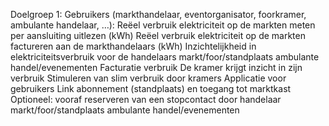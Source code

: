 Doelgroep 1: Gebruikers (markthandelaar, eventorganisator, foorkramer, ambulante handelaar, …): 
Reëel verbruik elektriciteit op de markten meten per aansluiting uitlezen (kWh) 
Reëel verbruik elektriciteit op de markten factureren aan de markthandelaars (kWh) 
Inzichtelijkheid in elektriciteitsverbruik voor de handelaars markt/foor/standplaats ambulante handel/evenementen 
Facturatie verbruik 
De kramer krijgt inzicht in zijn verbruik 
Stimuleren van slim verbruik door kramers 
Applicatie voor gebruikers 
Link abonnement (standplaats) en toegang tot marktkast 
Optioneel: vooraf reserveren van een stopcontact door handelaar markt/foor/standplaats ambulante handel/evenementen 

